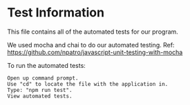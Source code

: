 # Test Information

This file contains all of the automated tests for our program.

We used mocha and chai to do our automated testing.
Ref: https://github.com/npatro/javascript-unit-testing-with-mocha

To run the automated tests:

    Open up command prompt.
    Use "cd" to locate the file with the application in.
    Type: "npm run test".
    View automated tests.

